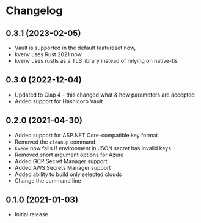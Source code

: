 # Changelog

## 0.3.1 (2023-02-05)

- Vault is supported in the default featureset now,
- kvenv uses Rust 2021 now
- kvenv uses rustls as a TLS library instead of relying on native-tls

## 0.3.0 (2022-12-04)

- Updated to Clap 4 - this changed what & how parameters are accepted
- Added support for Hashicorp Vault

## 0.2.0 (2021-04-30)

- Added support for ASP.NET Core-compatible key format
- Removed the `cleanup` command
- `kvenv` now fails if environment in JSON secret has invalid keys
- Removed short argument options for Azure
- Added GCP Secret Manager support
- Added AWS Secrets Manager support
- Added ability to build only selected clouds
- Change the command line

## 0.1.0 (2021-01-03)

- Initial release
